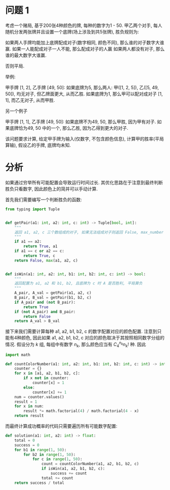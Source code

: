 # 问题 1

考虑一个赌局, 基于200张4种颜色的牌, 每种的数字为1 - 50. 甲乙两个对手, 每人随机分发两张牌并且设置一个底牌(场上涉及到共5张牌), 胜负规则为:

如果两人手牌均能加上底牌配成对子(数字相同, 颜色不同), 那么谁的对子数字大谁赢.
如果一人能配成对子一人不能, 那么配成对子的人赢
如果两人都没有对子, 那么谁的最大数字大谁赢.

否则平局.

举例:

甲手牌 [1, 2], 乙手牌 [49, 50]:
如果底牌为5, 那么两人: 甲([1, 2, 5]), 乙([5, 49, 50]), 均无对子, 但乙牌面更大, 从而乙胜.
如果底牌为1, 那么甲可以配对成对子 [1, 1], 而乙无对子, 从而甲胜.

另一个例子

甲手牌 [1, 1], 乙手牌 [49, 50]:
如果底牌不为49, 50, 那么甲胜, 因为甲有对子.
如果底牌恰为49, 50 中的一个, 那么乙胜, 因为乙得到更大的对子.

该问题要求计算, 给定甲手牌为输入(仅数字, 不包含颜色信息), 计算甲的胜率(平局算输), 假设乙的手牌, 底牌均未知.

# 分析

如果通过穷举所有可能配置会导致运行时间过长. 其优化思路在于注意到最终判断胜负只看数字, 因此颜色上的简并可以手动计算. 

首先我们需要编写一个判断胜负的函数:

```python
from typing import Tuple


def getPair(a1: int, a2: int, c: int) -> Tuple[bool, int]:
    """
    返回 a1, a2, c 三个数组成的对子, 如果无法组成对子则返回 False, max_number
    """
    if a1 == a2:
        return True, a1
    if a1 == c or a2 == c:
        return True, c
    return False, max(a1, a2, c)


def isWin(a1: int, a2: int, b1: int, b2: int, c: int) -> bool:
    """
    返回配置为 a1, a2 和 b1, b2, 且底牌为 c 时 A 是否胜利, 平局算负
    """
    A_pair, A_val = getPair(a1, a2, c)
    B_pair, B_val = getPair(b1, b2, c)
    if A_pair and (not B_pair):
        return True
    if (not A_pair) and B_pair:
        return False
    return A_val > B_val
```

接下来我们需要计算每种 a1, a2, b1, b2, c 的数字配置对应的颜色配置. 注意到只能有4种颜色, 因此如果 a1, a2, b1, b2, c 对应的颜色取决于其按照相同数字分组的情况. 假设分为 $k$ 组, 每组中有数字 $n_k$, 那么颜色应当有 $C_4^{n_k} n_k!$ 种. 因此

```python
import math

def countColorNumber(a1: int, a2: int, b1: int, b2: int, c: int) -> int:
    counter = {}
    for x in [a1, a2, b1, b2, c]:
        if x not in counter:
            counter[x] = 1
        else:
            counter[x] += 1
    num = counter.values()
    result = 1
    for x in num:
        result *= math.factorial(4) / math.factorial(4 - x)
    return result
```

而最终计算成功概率的代码只需要遍历所有可能数字配置:

```python
def solution(a1: int, a2: int) -> float:
    total = 0
    success = 0
    for b1 in range(1, 50):
        for b2 in range(1, 50):
            for c in range(1, 50):
                count = countColorNumber(a1, a2, b1, b2, c)
                if isWin(a1, a2, b1, b2, c):
                    success += count
                total += count
    return success / total
```